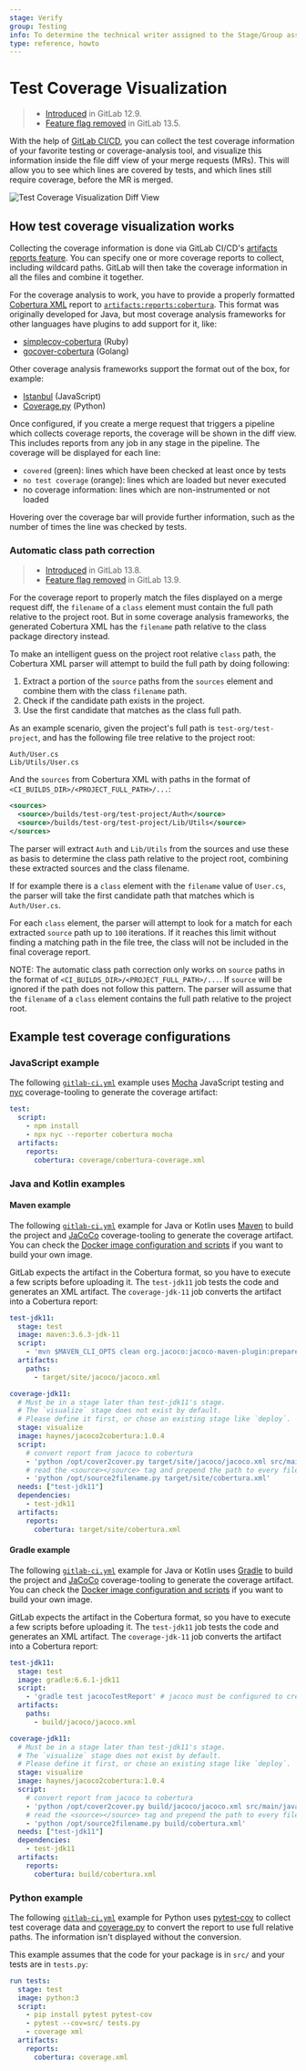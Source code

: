 ```yaml
---
stage: Verify
group: Testing
info: To determine the technical writer assigned to the Stage/Group associated with this page, see https://about.gitlab.com/handbook/engineering/ux/technical-writing/#assignments
type: reference, howto
---
```


# Test Coverage Visualization

> - [Introduced](https://gitlab.com/gitlab-org/gitlab/-/issues/3708) in GitLab 12.9.
> - [Feature flag removed](https://gitlab.com/gitlab-org/gitlab/-/issues/249811) in GitLab 13.5.

With the help of [GitLab CI/CD](../../../ci/README.md), you can collect the test
coverage information of your favorite testing or coverage-analysis tool, and visualize
this information inside the file diff view of your merge requests (MRs). This will allow you
to see which lines are covered by tests, and which lines still require coverage, before the
MR is merged.

![Test Coverage Visualization Diff View](img/test_coverage_visualization_v12_9.png)

## How test coverage visualization works

Collecting the coverage information is done via GitLab CI/CD's
[artifacts reports feature](../../../ci/pipelines/job_artifacts.md#artifactsreports).
You can specify one or more coverage reports to collect, including wildcard paths.
GitLab will then take the coverage information in all the files and combine it
together.

For the coverage analysis to work, you have to provide a properly formatted
[Cobertura XML](https://cobertura.github.io/cobertura/) report to
[`artifacts:reports:cobertura`](../../../ci/pipelines/job_artifacts.md#artifactsreportscobertura).
This format was originally developed for Java, but most coverage analysis frameworks
for other languages have plugins to add support for it, like:

- [simplecov-cobertura](https://rubygems.org/gems/simplecov-cobertura) (Ruby)
- [gocover-cobertura](https://github.com/boumenot/gocover-cobertura) (Golang)

Other coverage analysis frameworks support the format out of the box, for example:

- [Istanbul](https://istanbul.js.org/docs/advanced/alternative-reporters/#cobertura) (JavaScript)
- [Coverage.py](https://coverage.readthedocs.io/en/coverage-5.0.4/cmd.html#xml-reporting) (Python)

Once configured, if you create a merge request that triggers a pipeline which collects
coverage reports, the coverage will be shown in the diff view. This includes reports
from any job in any stage in the pipeline. The coverage will be displayed for each line:

- `covered` (green): lines which have been checked at least once by tests
- `no test coverage` (orange): lines which are loaded but never executed
- no coverage information: lines which are non-instrumented or not loaded

Hovering over the coverage bar will provide further information, such as the number
of times the line was checked by tests.

### Automatic class path correction

> - [Introduced](https://gitlab.com/gitlab-org/gitlab/-/issues/217664) in GitLab 13.8.
> - [Feature flag removed](https://gitlab.com/gitlab-org/gitlab/-/issues/284822) in GitLab 13.9.

For the coverage report to properly match the files displayed on a merge request diff, the `filename` of a `class` element
must contain the full path relative to the project root. But in some coverage analysis frameworks, the generated
Cobertura XML has the `filename` path relative to the class package directory instead.

To make an intelligent guess on the project root relative `class` path, the Cobertura XML parser will attempt to build the
full path by doing following:

1. Extract a portion of the `source` paths from the `sources` element and combine them with the class `filename` path.
1. Check if the candidate path exists in the project.
1. Use the first candidate that matches as the class full path.

As an example scenario, given the project's full path is `test-org/test-project`, and has the following file tree relative
to the project root:

```shell
Auth/User.cs
Lib/Utils/User.cs
```

And the `sources` from Cobertura XML with paths in the format of `<CI_BUILDS_DIR>/<PROJECT_FULL_PATH>/...`:

```xml
<sources>
  <source>/builds/test-org/test-project/Auth</source>
  <source>/builds/test-org/test-project/Lib/Utils</source>
</sources>
```

The parser will extract `Auth` and `Lib/Utils` from the sources and use these as basis to determine the class path relative to
the project root, combining these extracted sources and the class filename.

If for example there is a `class` element with the `filename` value of `User.cs`, the parser will take the first candidate path
that matches which is `Auth/User.cs`.

For each `class` element, the parser will attempt to look for a match for each extracted `source` path up to `100` iterations. If it reaches this limit without finding a matching path in the file tree, the class will not be included in the final coverage report.

NOTE:
The automatic class path correction only works on `source` paths in the format of `<CI_BUILDS_DIR>/<PROJECT_FULL_PATH>/...`. If `source` will be ignored if the path does not follow this pattern. The parser will assume that
the `filename` of a `class` element contains the full path relative to the project root.

## Example test coverage configurations

### JavaScript example

The following [`gitlab-ci.yml`](../../../ci/yaml/README.md) example uses [Mocha](https://mochajs.org/)
JavaScript testing and [nyc](https://github.com/istanbuljs/nyc) coverage-tooling to
generate the coverage artifact:

```yaml
test:
  script:
    - npm install
    - npx nyc --reporter cobertura mocha
  artifacts:
    reports:
      cobertura: coverage/cobertura-coverage.xml
```

### Java and Kotlin examples

#### Maven example

The following [`gitlab-ci.yml`](../../../ci/yaml/README.md) example for Java or Kotlin uses [Maven](https://maven.apache.org/)
to build the project and [JaCoCo](https://www.eclemma.org/jacoco/) coverage-tooling to
generate the coverage artifact.
You can check the [Docker image configuration and scripts](https://gitlab.com/haynes/jacoco2cobertura) if you want to build your own image.

GitLab expects the artifact in the Cobertura format, so you have to execute a few
scripts before uploading it. The `test-jdk11` job tests the code and generates an
XML artifact. The `coverage-jdk-11` job converts the artifact into a Cobertura report:

```yaml
test-jdk11:
  stage: test
  image: maven:3.6.3-jdk-11
  script:
    - 'mvn $MAVEN_CLI_OPTS clean org.jacoco:jacoco-maven-plugin:prepare-agent test jacoco:report'
  artifacts:
    paths:
      - target/site/jacoco/jacoco.xml

coverage-jdk11:
  # Must be in a stage later than test-jdk11's stage.
  # The `visualize` stage does not exist by default.
  # Please define it first, or chose an existing stage like `deploy`.
  stage: visualize
  image: haynes/jacoco2cobertura:1.0.4
  script:
    # convert report from jacoco to cobertura
    - 'python /opt/cover2cover.py target/site/jacoco/jacoco.xml src/main/java > target/site/cobertura.xml'
    # read the <source></source> tag and prepend the path to every filename attribute
    - 'python /opt/source2filename.py target/site/cobertura.xml'
  needs: ["test-jdk11"]
  dependencies:
    - test-jdk11
  artifacts:
    reports:
      cobertura: target/site/cobertura.xml
```

#### Gradle example

The following [`gitlab-ci.yml`](../../../ci/yaml/README.md) example for Java or Kotlin uses [Gradle](https://gradle.org/)
to build the project and [JaCoCo](https://www.eclemma.org/jacoco/) coverage-tooling to
generate the coverage artifact.
You can check the [Docker image configuration and scripts](https://gitlab.com/haynes/jacoco2cobertura) if you want to build your own image.

GitLab expects the artifact in the Cobertura format, so you have to execute a few
scripts before uploading it. The `test-jdk11` job tests the code and generates an
XML artifact. The `coverage-jdk-11` job converts the artifact into a Cobertura report:

```yaml
test-jdk11:
  stage: test
  image: gradle:6.6.1-jdk11
  script:
    - 'gradle test jacocoTestReport' # jacoco must be configured to create an xml report
  artifacts:
    paths:
      - build/jacoco/jacoco.xml

coverage-jdk11:
  # Must be in a stage later than test-jdk11's stage.
  # The `visualize` stage does not exist by default.
  # Please define it first, or chose an existing stage like `deploy`.
  stage: visualize
  image: haynes/jacoco2cobertura:1.0.4
  script:
    # convert report from jacoco to cobertura
    - 'python /opt/cover2cover.py build/jacoco/jacoco.xml src/main/java > build/cobertura.xml'
    # read the <source></source> tag and prepend the path to every filename attribute
    - 'python /opt/source2filename.py build/cobertura.xml'
  needs: ["test-jdk11"]
  dependencies:
    - test-jdk11
  artifacts:
    reports:
      cobertura: build/cobertura.xml
```

### Python example

The following [`gitlab-ci.yml`](../../../ci/yaml/README.md) example for Python uses [pytest-cov](https://pytest-cov.readthedocs.io/) to collect test coverage data and [coverage.py](https://coverage.readthedocs.io/) to convert the report to use full relative paths.
The information isn't displayed without the conversion.

This example assumes that the code for your package is in `src/` and your tests are in `tests.py`:

```yaml
run tests:
  stage: test
  image: python:3
  script:
    - pip install pytest pytest-cov
    - pytest --cov=src/ tests.py
    - coverage xml
  artifacts:
    reports:
      cobertura: coverage.xml
```

